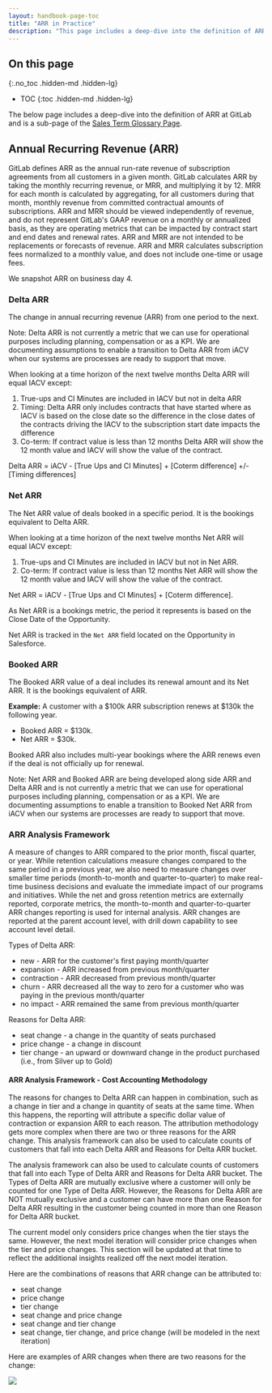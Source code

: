 ```yaml
---
layout: handbook-page-toc
title: "ARR in Practice"
description: "This page includes a deep-dive into the definition of ARR at GitLab and is a sub-page of the Sales Term Glossary Page"
---
```


## On this page
{:.no_toc .hidden-md .hidden-lg}

- TOC
{:toc .hidden-md .hidden-lg}

The below page includes a deep-dive into the definition of ARR at GitLab and is a sub-page of the [Sales Term Glossary Page](/handbook/sales/sales-term-glossary/).

## Annual Recurring Revenue (ARR)

GitLab defines ARR as the annual run-rate revenue of subscription agreements from all customers in a given month. GitLab calculates ARR by taking the monthly recurring revenue, or MRR, and multiplying it by 12. MRR for each month is calculated by aggregating, for all customers during that month, monthly revenue from committed contractual amounts of subscriptions. ARR and MRR should be viewed independently of revenue, and do not represent GitLab's GAAP revenue on a monthly or annualized basis, as they are operating metrics that can be impacted by contract start and end dates and renewal rates. ARR and MRR are not intended to be replacements or forecasts of revenue. ARR and MRR calculates subscription fees normalized to a monthly value, and does not include one-time or usage fees.

We snapshot ARR on business day 4. 

### Delta ARR

The change in annual recurring revenue (ARR) from one period to the next. 

Note: Delta ARR is not currently a metric that we can use for operational purposes including planning, compensation or as a KPI.  We are documenting assumptions to enable a transition to Delta ARR from iACV when our systems are processes are ready to support that move.

When looking at a time horizon of the next twelve months Delta ARR will equal IACV except:
1. True-ups and CI Minutes are included in IACV but not in delta ARR
1. Timing: Delta ARR only includes contracts that have started where as IACV is based on the close date so the difference in the close dates of the contracts driving the IACV to the subscription start date impacts the difference
1. Co-term: If contract value is less than 12 months Delta ARR will show the 12 month value and IACV will show the value of the contract.

Delta ARR = iACV - [True Ups and CI Minutes] + [Coterm difference] +/- [Timing differences]

### Net ARR

The Net ARR value of deals booked in a specific period. It is the bookings equivalent to Delta ARR.

When looking at a time horizon of the next twelve months Net ARR will equal IACV except:
1. True-ups and CI Minutes are included in IACV but not in Net ARR.
1. Co-term: If contract value is less than 12 months Net ARR will show the 12 month value and IACV will show the value of the contract.

Net ARR = iACV - [True Ups and CI Minutes] + [Coterm difference].

As Net ARR is a bookings metric, the period it represents is based on the Close Date of the Opportunity.

Net ARR is tracked in the `Net ARR` field located on the Opportunity in Salesforce.

### Booked ARR

The Booked ARR value of a deal includes its renewal amount and its Net ARR. It is the bookings equivalent of ARR. 

**Example:** A customer with a $100k ARR subscription renews at $130k the following year. 
- Booked ARR = $130k. 
- Net ARR = $30k.

Booked ARR also includes multi-year bookings where the ARR renews even if the deal is not officially up for renewal.

Note: Net ARR and Booked ARR are being developed along side ARR and Delta ARR and is not currently a metric that we can use for operational purposes including planning, compensation or as a KPI.  We are documenting assumptions to enable a transition to Booked Net ARR from iACV when our systems are processes are ready to support that move.

### ARR Analysis Framework

A measure of changes to ARR compared to the prior month, fiscal quarter, or year. While retention calculations measure changes compared to the same period in a previous year, we also need to measure changes over smaller time periods (month-to-month and quarter-to-quarter) to make real-time business decisions and evaluate the immediate impact of our programs and initiatives. While the net and gross retention metrics are externally reported, corporate metrics, the month-to-month and quarter-to-quarter ARR changes reporting is used for internal analysis. ARR changes are reported at the parent account level, with drill down capability to see account level detail.

Types of Delta ARR:
- new - ARR for the customer's first paying month/quarter
- expansion - ARR increased from previous month/quarter
- contraction - ARR decreased from previous month/quarter
- churn - ARR decreased all the way to zero for a customer who was paying in the previous month/quarter
- no impact - ARR remained the same from previous month/quarter

Reasons for Delta ARR:
- seat change - a change in the quantity of seats purchased
- price change - a change in discount
- tier change - an upward or downward change in the product purchased (i.e., from Silver up to Gold)

#### ARR Analysis Framework - Cost Accounting Methodology

The reasons for changes to Delta ARR can happen in combination, such as a change in tier and a change in quantity of seats at the same time. When this happens, the reporting will attribute a specific dollar value of contraction or expansion ARR to each reason. The attribution methodology gets more complex when there are two or three reasons for the ARR change. This analysis framework can also be used to calculate counts of customers that fall into each Delta ARR and Reasons for Delta ARR bucket.  

The analysis framework can also be used to calculate counts of customers that fall into each Type of Delta ARR and Reasons for Delta ARR bucket. The Types of Delta ARR are mutually exclusive where a customer will only be counted for one Type of Delta ARR. However, the Reasons for Delta ARR are NOT mutually exclusive and a customer can have more than one Reason for Delta ARR resulting in the customer being counted in more than one Reason for Delta ARR bucket. 

The current model only considers price changes when the tier stays the same. However, the next model iteration will consider price changes when the tier and price changes. This section will be updated at that time to reflect the additional insights realized off the next model iteration. 

Here are the combinations of reasons that ARR change can be attributed to:
- seat change
- price change
- tier change
- seat change and price change
- seat change and tier change
- seat change, tier change, and price change (will be modeled in the next iteration)

Here are examples of ARR changes when there are two reasons for the change:

![](/handbook/sales/images/arr_reasons_for_change.jpg)
